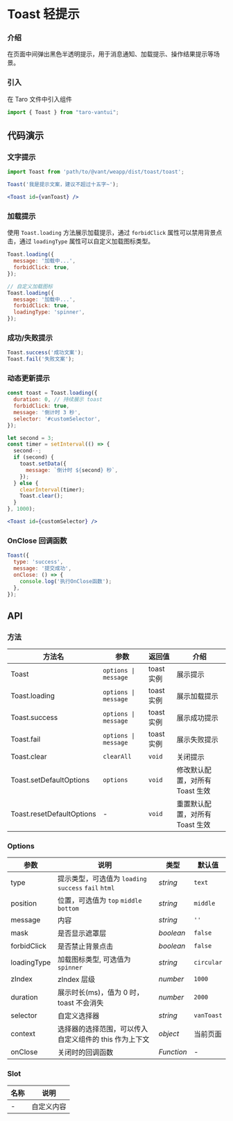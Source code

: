 # Toast 轻提示

### 介绍

在页面中间弹出黑色半透明提示，用于消息通知、加载提示、操作结果提示等场景。

### 引入

在 Taro 文件中引入组件

```javascript
import { Toast } from "taro-vantui"; 
```

## 代码演示

### 文字提示

```javascript
import Toast from 'path/to/@vant/weapp/dist/toast/toast';

Toast('我是提示文案，建议不超过十五字~');
```

```jsx
<Toast id={vanToast} /> 
```

### 加载提示

使用 `Toast.loading` 方法展示加载提示，通过 `forbidClick` 属性可以禁用背景点击，通过 `loadingType` 属性可以自定义加载图标类型。

```javascript
Toast.loading({
  message: '加载中...',
  forbidClick: true,
});

// 自定义加载图标
Toast.loading({
  message: '加载中...',
  forbidClick: true,
  loadingType: 'spinner',
});
```

### 成功/失败提示

```javascript
Toast.success('成功文案');
Toast.fail('失败文案');
```

### 动态更新提示

```javascript
const toast = Toast.loading({
  duration: 0, // 持续展示 toast
  forbidClick: true,
  message: '倒计时 3 秒',
  selector: '#customSelector',
});

let second = 3;
const timer = setInterval(() => {
  second--;
  if (second) {
    toast.setData({
      message: `倒计时 ${second} 秒`,
    });
  } else {
    clearInterval(timer);
    Toast.clear();
  }
}, 1000);
```

```jsx
<Toast id={customSelector} /> 
```

### OnClose 回调函数

```javascript
Toast({
  type: 'success',
  message: '提交成功',
  onClose: () => {
    console.log('执行OnClose函数');
  },
});
```

## API

### 方法

| 方法名 | 参数 | 返回值 | 介绍 |
| --- | --- | --- | --- |
| Toast | `options \| message` | toast 实例 | 展示提示 |
| Toast.loading | `options \| message` | toast 实例 | 展示加载提示 |
| Toast.success | `options \| message` | toast 实例 | 展示成功提示 |
| Toast.fail | `options \| message` | toast 实例 | 展示失败提示 |
| Toast.clear | `clearAll` | `void` | 关闭提示 |
| Toast.setDefaultOptions | `options` | `void` | 修改默认配置，对所有 Toast 生效 |
| Toast.resetDefaultOptions | - | `void` | 重置默认配置，对所有 Toast 生效 |

### Options

| 参数 | 说明 | 类型 | 默认值 |
| --- | --- | --- | --- |
| type | 提示类型，可选值为 `loading` `success` `fail` `html` | _string_ | `text` |
| position | 位置，可选值为 `top` `middle` `bottom` | _string_ | `middle` |
| message | 内容 | _string_ | `''` |
| mask | 是否显示遮罩层 | _boolean_ | `false` |
| forbidClick | 是否禁止背景点击 | _boolean_ | `false` |
| loadingType | 加载图标类型, 可选值为 `spinner` | _string_ | `circular` |
| zIndex | zIndex 层级 | _number_ | `1000` |
| duration | 展示时长(ms)，值为 0 时，toast 不会消失 | _number_ | `2000` |
| selector | 自定义选择器 | _string_ | `vanToast` |
| context | 选择器的选择范围，可以传入自定义组件的 this 作为上下文 | _object_ | 当前页面 |
| onClose | 关闭时的回调函数 | _Function_ | - |

### Slot

| 名称 | 说明       |
| ---- | ---------- |
| -    | 自定义内容 |
